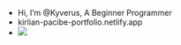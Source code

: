 -  Hi, I’m @Kyverus, A Beginner Programmer
-  kirlian-pacibe-portfolio.netlify.app
-  ![](https://www.codewars.com/users/Gamerift7/badges/small)
 
